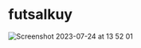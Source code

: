 # futsalkuy
![Screenshot 2023-07-24 at 13 52 01](https://github.com/pasyet/futsalkuy/assets/16052798/91e1eeb4-294e-4fd0-b396-205b5481ada8)
